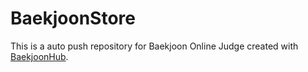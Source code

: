 # BaekjoonStore
This is a auto push repository for Baekjoon Online Judge created with [BaekjoonHub](https://github.com/BaekjoonHub/BaekjoonHub).
